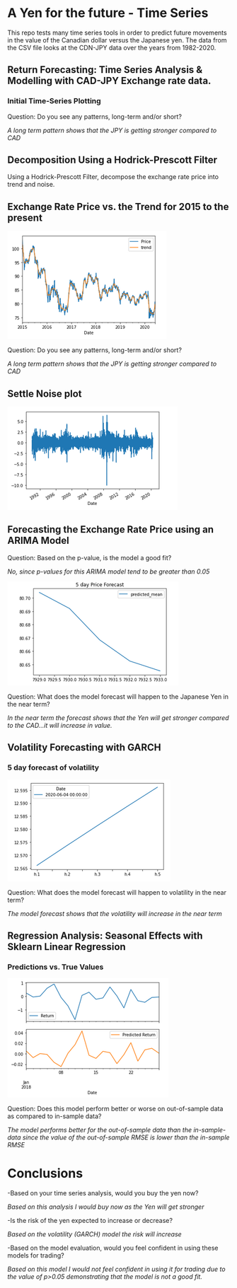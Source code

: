 # A Yen for the future - Time Series

This repo tests many time series tools in order to predict future movements in the value of the Canadian dollar versus the Japanese yen.
The data from the CSV file looks at the CDN-JPY data over the years from 1982-2020.


## Return Forecasting: Time Series Analysis & Modelling with CAD-JPY Exchange rate data.

### Initial Time-Series Plotting
Question: Do you see any patterns, long-term and/or short? 

*A long term pattern shows that the JPY is getting stronger compared to CAD*

 ## Decomposition Using a Hodrick-Prescott Filter
  Using a Hodrick-Prescott Filter, decompose the exchange rate price into trend and noise.

## Exchange Rate Price vs. the Trend for 2015 to the present
![](/Images/Price_vs_Trend.png)

Question: Do you see any patterns, long-term and/or short?

*A long term pattern shows that the JPY is getting stronger compared to CAD*

## Settle Noise plot
![](/Images/noise.png)

## Forecasting the Exchange Rate Price using an ARIMA Model

Question: Based on the p-value, is the model a good fit?

*No, since p-values for this ARIMA model tend to be greater than 0.05*


![](/Images/ARIMA.png)

 Question: What does the model forecast will happen to the Japanese Yen in the near term?

 *In the near term the forecast shows that the Yen will get stronger compared to the CAD...it will increase in value.*

 ## Volatility Forecasting with GARCH
 ### 5 day forecast of volatility
![](/Images/GARCH.png)


 Question: What does the model forecast will happen to volatility in the near term?

 *The model forecast shows that the volatility will increase in the near term*

 ##  Regression Analysis: Seasonal Effects with Sklearn Linear Regression

 ### Predictions vs. True Values
 ![](/Images/LinearRegression.png)

  Question: Does this model perform better or worse on out-of-sample data as compared to in-sample data?

  *The model performs better for the out-of-sample data than the in-sample-data since the value of the out-of-sample RMSE is lower than the in-sample RMSE*

  #  Conclusions

  -Based on your time series analysis, would you buy the yen now?

*Based on this analysis I would buy now as the Yen will get stronger*

 
-Is the risk of the yen expected to increase or decrease?


*Based on the volatility (GARCH) model the risk will increase*

 
-Based on the model evaluation, would you feel confident in using these models for trading?

*Based on this model I would not feel confident in using it for trading due to the value of p>0.05 demonstrating that the model is not a good fit.*










